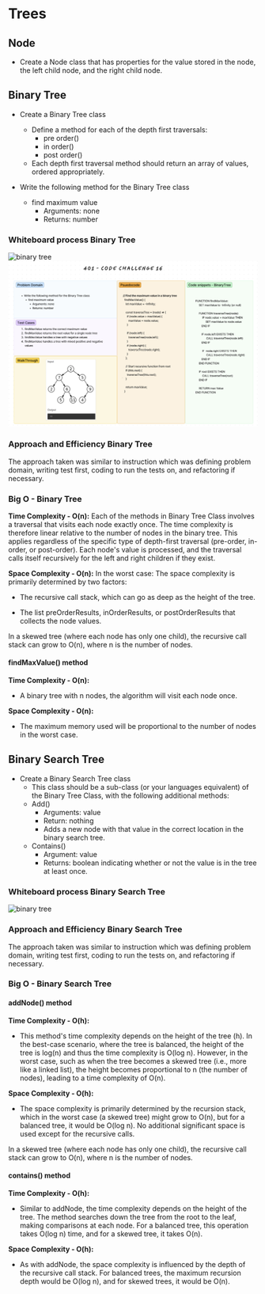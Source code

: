 # Trees

## Node

* Create a Node class that has properties for the value stored in the node, the left child node, and the right child node.

## Binary Tree

* Create a Binary Tree class
  * Define a method for each of the depth first traversals:
    * pre order()
    * in order()
    * post order()
  * Each depth first traversal method should return an array of values, ordered appropriately.

* Write the following method for the Binary Tree class

  * find maximum value
    * Arguments: none
    * Returns: number

### Whiteboard process Binary Tree

![binary tree](../assets/binary-search-tree.png)
![findMaxValue](../assets/find-max-value-binary-tree.png)

### Approach and Efficiency Binary Tree

The approach taken was similar to instruction which was defining problem domain, writing test first, coding to run the tests on, and refactoring if necessary.

### Big O - Binary Tree

**Time Complexity - O(n):**
Each of the methods in Binary Tree Class involves a traversal that visits each node exactly once. The time complexity is therefore linear relative to the number of nodes in the binary tree. This applies regardless of the specific type of depth-first traversal (pre-order, in-order, or post-order). Each node's value is processed, and the traversal calls itself recursively for the left and right children if they exist.

**Space Complexity - O(n):**
In the worst case: The space complexity is primarily determined by two factors:

* The recursive call stack, which can go as deep as the height of the tree.

* The list preOrderResults, inOrderResults, or postOrderResults that collects the node values.

In a skewed tree (where each node has only one child), the recursive call stack can grow to O(n), where n is the number of nodes.

#### findMaxValue() method

**Time Complexity - O(n):**

* A binary tree with n nodes, the algorithm will visit each node once.

**Space Complexity - O(n):**

* The maximum memory used will be proportional to the number of nodes in the worst case.

## Binary Search Tree

* Create a Binary Search Tree class
  * This class should be a sub-class (or your languages equivalent) of the Binary Tree Class, with the following additional methods:
  * Add()
    * Arguments: value
    * Return: nothing
    * Adds a new node with that value in the correct location in the binary search tree.
  * Contains()
    * Argument: value
    * Returns: boolean indicating whether or not the value is in the tree at least once.

### Whiteboard process Binary Search Tree

![binary tree](../assets/binary-search-tree.png)

### Approach and Efficiency Binary Search Tree

The approach taken was similar to instruction which was defining problem domain, writing test first, coding to run the tests on, and refactoring if necessary.

### **Big O - Binary Search Tree**

#### addNode() method

**Time Complexity - O(h):**

* This method's time complexity depends on the height of the tree (h). In the best-case scenario, where the tree is balanced, the height of the tree is log(n) and thus the time complexity is O(log n). However, in the worst case, such as when the tree becomes a skewed tree (i.e., more like a linked list), the height becomes proportional to n (the number of nodes), leading to a time complexity of O(n).

**Space Complexity - O(h):**

* The space complexity is primarily determined by the recursion stack, which in the worst case (a skewed tree) might grow to O(n), but for a balanced tree, it would be O(log n). No additional significant space is used except for the recursive calls.

In a skewed tree (where each node has only one child), the recursive call stack can grow to O(n), where n is the number of nodes.

#### contains() method

**Time Complexity - O(h):**

* Similar to addNode, the time complexity depends on the height of the tree. The method searches down the tree from the root to the leaf, making comparisons at each node. For a balanced tree, this operation takes O(log n) time, and for a skewed tree, it takes O(n).

**Space Complexity - O(h):**

* As with addNode, the space complexity is influenced by the depth of the recursive call stack. For balanced trees, the maximum recursion depth would be O(log n), and for skewed trees, it would be O(n).
